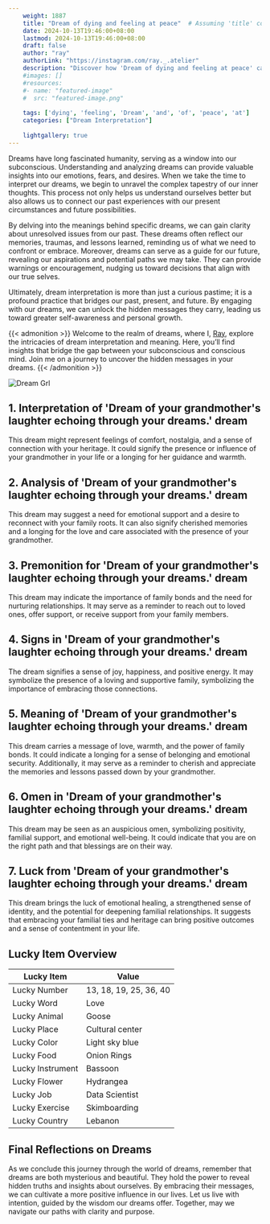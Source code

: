 ```yaml
---
    weight: 1887
    title: "Dream of dying and feeling at peace"  # Assuming 'title' column exists
    date: 2024-10-13T19:46:00+08:00
    lastmod: 2024-10-13T19:46:00+08:00
    draft: false
    author: "ray"
    authorLink: "https://instagram.com/ray._.atelier"
    description: "Discover how 'Dream of dying and feeling at peace' can interpret your future and uncover its significant meanings in your life."
    #images: []
    #resources:
    #- name: "featured-image"
    #  src: "featured-image.png"
    
    tags: ['dying', 'feeling', 'Dream', 'and', 'of', 'peace', 'at']
    categories: ["Dream Interpretation"]
    
    lightgallery: true
---
```

    
Dreams have long fascinated humanity, serving as a window into our subconscious. Understanding and analyzing dreams can provide valuable insights into our emotions, fears, and desires. When we take the time to interpret our dreams, we begin to unravel the complex tapestry of our inner thoughts. This process not only helps us understand ourselves better but also allows us to connect our past experiences with our present circumstances and future possibilities.

By delving into the meanings behind specific dreams, we can gain clarity about unresolved issues from our past. These dreams often reflect our memories, traumas, and lessons learned, reminding us of what we need to confront or embrace. Moreover, dreams can serve as a guide for our future, revealing our aspirations and potential paths we may take. They can provide warnings or encouragement, nudging us toward decisions that align with our true selves.

Ultimately, dream interpretation is more than just a curious pastime; it is a profound practice that bridges our past, present, and future. By engaging with our dreams, we can unlock the hidden messages they carry, leading us toward greater self-awareness and personal growth.

{{< admonition >}}
Welcome to the realm of dreams, where I, [Ray](https://instagram.com/ray._.atelier), explore the intricacies of dream interpretation and meaning. Here, you’ll find insights that bridge the gap between your subconscious and conscious mind. Join me on a journey to uncover the hidden messages in your dreams.
{{< /admonition >}}

![Dream Grl](https://cdn.pixabay.com/photo/2017/11/02/03/35/gothic-2910057_1280.jpg "Dream Grl")

## 1. Interpretation of 'Dream of your grandmother's laughter echoing through your dreams.' dream
 This dream might represent feelings of comfort, nostalgia, and a sense of connection with your heritage. It could signify the presence or influence of your grandmother in your life or a longing for her guidance and warmth.

## 2. Analysis of 'Dream of your grandmother's laughter echoing through your dreams.' dream
 This dream may suggest a need for emotional support and a desire to reconnect with your family roots. It can also signify cherished memories and a longing for the love and care associated with the presence of your grandmother.

## 3. Premonition for 'Dream of your grandmother's laughter echoing through your dreams.' dream
 This dream may indicate the importance of family bonds and the need for nurturing relationships. It may serve as a reminder to reach out to loved ones, offer support, or receive support from your family members.

## 4. Signs in 'Dream of your grandmother's laughter echoing through your dreams.' dream
 The dream signifies a sense of joy, happiness, and positive energy. It may symbolize the presence of a loving and supportive family, symbolizing the importance of embracing those connections.

## 5. Meaning of 'Dream of your grandmother's laughter echoing through your dreams.' dream
 This dream carries a message of love, warmth, and the power of family bonds. It could indicate a longing for a sense of belonging and emotional security. Additionally, it may serve as a reminder to cherish and appreciate the memories and lessons passed down by your grandmother.

## 6. Omen in 'Dream of your grandmother's laughter echoing through your dreams.' dream
 This dream may be seen as an auspicious omen, symbolizing positivity, familial support, and emotional well-being. It could indicate that you are on the right path and that blessings are on their way.

## 7. Luck from 'Dream of your grandmother's laughter echoing through your dreams.' dream
 This dream brings the luck of emotional healing, a strengthened sense of identity, and the potential for deepening familial relationships. It suggests that embracing your familial ties and heritage can bring positive outcomes and a sense of contentment in your life.

## Lucky Item Overview
| Lucky Item          | Value              |
|---------------|--------------------|
| Lucky Number        | 13, 18, 19, 25, 36, 40  |
| Lucky Word          | Love |
| Lucky Animal        | Goose |
| Lucky Place         | Cultural center     |
| Lucky Color         | Light sky blue     |
| Lucky Food          | Onion Rings      |
| Lucky Instrument    | Bassoon |
| Lucky Flower        | Hydrangea    |
| Lucky Job           | Data Scientist       |
| Lucky Exercise      | Skimboarding  |
| Lucky Country       | Lebanon    |


##  Final Reflections on Dreams

As we conclude this journey through the world of dreams, remember that dreams are both mysterious and beautiful. They hold the power to reveal hidden truths and insights about ourselves. By embracing their messages, we can cultivate a more positive influence in our lives. Let us live with intention, guided by the wisdom our dreams offer. Together, may we navigate our paths with clarity and purpose.
